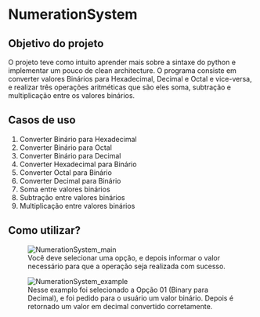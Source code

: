 # NumerationSystem
<h2> Objetivo do projeto </h2>
<p> O projeto teve como intuito aprender mais sobre a sintaxe do python e implementar um pouco de clean architecture. O programa consiste em converter valores Binários para Hexadecimal, Decimal e Octal e vice-versa, e realizar três operações aritméticas que são eles soma, subtração e multiplicação entre os valores binários.</p>

<h2> Casos de uso </h2>
<ol>
  <li> Converter Binário para Hexadecimal </li>
  <li> Converter Binário para Octal </li>
  <li> Converter Binário para Decimal </li>
  <li> Converter Hexadecimal para Binário </li>
  <li> Converter Octal para Binário </li>
  <li> Converter Decimal para Binário </li>
  <li> Soma entre valores binários </li>
  <li> Subtração entre valores binários </li>
  <li> Multiplicação entre valores binários </li>
</ol>

<h2> Como utilizar? </h2>
<figure>
  <img src='https://user-images.githubusercontent.com/16446463/163992289-b58a189f-b174-4ef5-9b97-f742a62e8cf6.PNG' alt='NumerationSystem_main'/>
  <figcaption> Você deve selecionar uma opção, e depois informar o valor necessário para que a operação seja realizada com sucesso.</figcaption>
</figure>
<figure>
  <img src='https://user-images.githubusercontent.com/16446463/163992992-8083e081-b780-420a-83f9-e23d678d6bfc.PNG' alt='NumerationSystem_example'/>
  <figcaption> Nesse examplo foi selecionado a Opção 01 (Binary para Decimal), e foi pedido para o usuário um valor binário. Depois é retornado um valor em decimal      convertido corretamente. </figcaption>
</figure>


